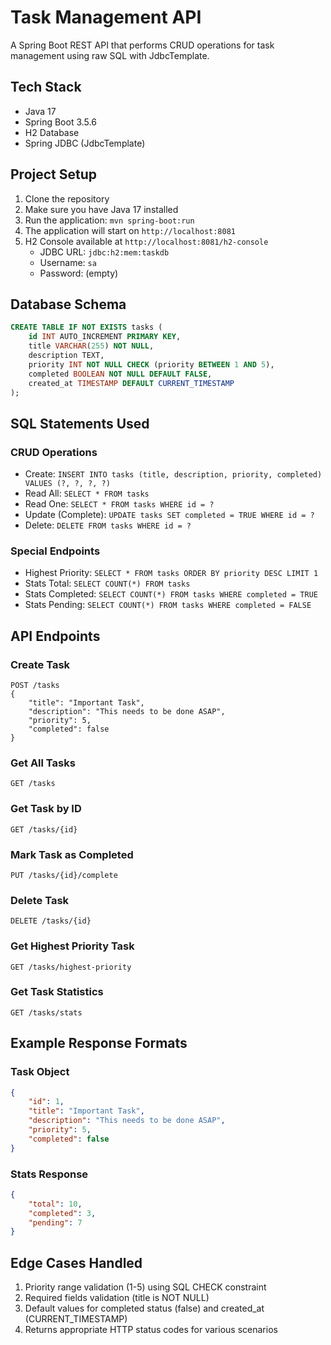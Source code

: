 # Task Management API

A Spring Boot REST API that performs CRUD operations for task management using raw SQL with JdbcTemplate.

## Tech Stack

- Java 17
- Spring Boot 3.5.6
- H2 Database
- Spring JDBC (JdbcTemplate)

## Project Setup

1. Clone the repository
2. Make sure you have Java 17 installed
3. Run the application: `mvn spring-boot:run`
4. The application will start on `http://localhost:8081`
5. H2 Console available at `http://localhost:8081/h2-console`
   - JDBC URL: `jdbc:h2:mem:taskdb`
   - Username: `sa`
   - Password: (empty)

## Database Schema

```sql
CREATE TABLE IF NOT EXISTS tasks (
    id INT AUTO_INCREMENT PRIMARY KEY,
    title VARCHAR(255) NOT NULL,
    description TEXT,
    priority INT NOT NULL CHECK (priority BETWEEN 1 AND 5),
    completed BOOLEAN NOT NULL DEFAULT FALSE,
    created_at TIMESTAMP DEFAULT CURRENT_TIMESTAMP
);
```

## SQL Statements Used

### CRUD Operations
- Create: `INSERT INTO tasks (title, description, priority, completed) VALUES (?, ?, ?, ?)`
- Read All: `SELECT * FROM tasks`
- Read One: `SELECT * FROM tasks WHERE id = ?`
- Update (Complete): `UPDATE tasks SET completed = TRUE WHERE id = ?`
- Delete: `DELETE FROM tasks WHERE id = ?`

### Special Endpoints
- Highest Priority: `SELECT * FROM tasks ORDER BY priority DESC LIMIT 1`
- Stats Total: `SELECT COUNT(*) FROM tasks`
- Stats Completed: `SELECT COUNT(*) FROM tasks WHERE completed = TRUE`
- Stats Pending: `SELECT COUNT(*) FROM tasks WHERE completed = FALSE`

## API Endpoints

### Create Task
```http
POST /tasks
{
    "title": "Important Task",
    "description": "This needs to be done ASAP",
    "priority": 5,
    "completed": false
}
```

### Get All Tasks
```http
GET /tasks
```

### Get Task by ID
```http
GET /tasks/{id}
```

### Mark Task as Completed
```http
PUT /tasks/{id}/complete
```

### Delete Task
```http
DELETE /tasks/{id}
```

### Get Highest Priority Task
```http
GET /tasks/highest-priority
```

### Get Task Statistics
```http
GET /tasks/stats
```

## Example Response Formats

### Task Object
```json
{
    "id": 1,
    "title": "Important Task",
    "description": "This needs to be done ASAP",
    "priority": 5,
    "completed": false
}
```

### Stats Response
```json
{
    "total": 10,
    "completed": 3,
    "pending": 7
}
```

## Edge Cases Handled

1. Priority range validation (1-5) using SQL CHECK constraint
2. Required fields validation (title is NOT NULL)
3. Default values for completed status (false) and created_at (CURRENT_TIMESTAMP)
4. Returns appropriate HTTP status codes for various scenarios
